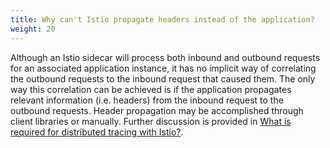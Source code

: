 ```yaml
---
title: Why can't Istio propagate headers instead of the application?
weight: 20
---
```


Although an Istio sidecar will process both inbound and outbound requests for an associated application instance, it has no implicit way of correlating
the outbound requests to the inbound request that caused them. The only way this correlation can be achieved is if the application
propagates relevant information (i.e. headers) from the inbound request to the outbound requests. Header propagation may be accomplished through client
libraries or manually. Further discussion is provided in [What is required for distributed tracing with Istio?](/faq/distributed-tracing/#how-to-support-tracing).
